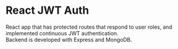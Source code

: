 # React JWT Auth
 React app that has protected routes that respond to user roles, and implemented continuous JWT authentication. <br />
 Backend is developed with Express and MongoDB.
 
